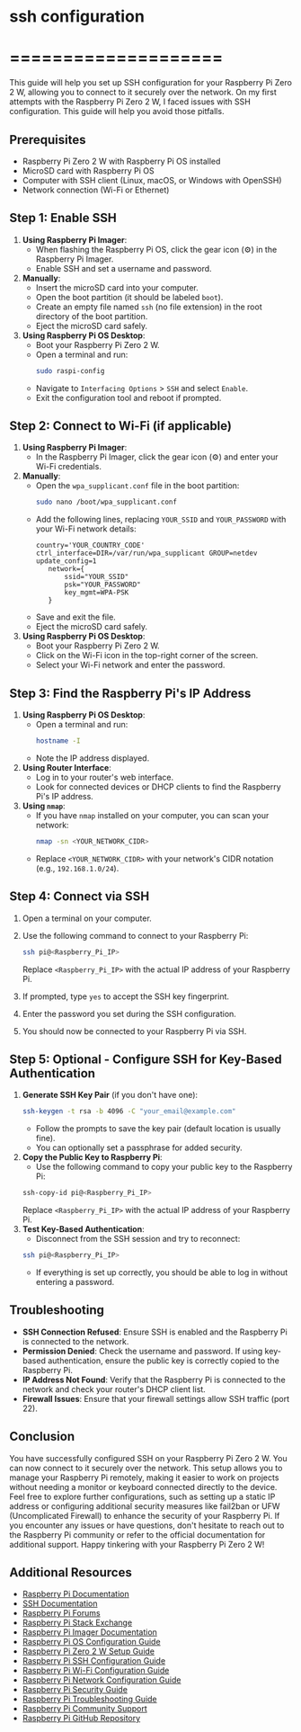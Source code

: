 # ssh configuration
# ====================
This guide will help you set up SSH configuration for your Raspberry Pi Zero 2 W, allowing you to connect to it securely over the network. On my first attempts with the Raspberry Pi Zero 2 W, I faced issues with SSH configuration. This guide will help you avoid those pitfalls. 

## Prerequisites
- Raspberry Pi Zero 2 W with Raspberry Pi OS installed
- MicroSD card with Raspberry Pi OS
- Computer with SSH client (Linux, macOS, or Windows with OpenSSH)
- Network connection (Wi-Fi or Ethernet)
## Step 1: Enable SSH
1. **Using Raspberry Pi Imager**:
   - When flashing the Raspberry Pi OS, click the gear icon (⚙️) in the Raspberry Pi Imager.
   - Enable SSH and set a username and password.
2. **Manually**:
   - Insert the microSD card into your computer.
   - Open the boot partition (it should be labeled `boot`).
   - Create an empty file named `ssh` (no file extension) in the root directory of the boot partition.
   - Eject the microSD card safely. 
3. **Using Raspberry Pi OS Desktop**:
   - Boot your Raspberry Pi Zero 2 W.
   - Open a terminal and run:
     ```bash
     sudo raspi-config
     ```
   - Navigate to `Interfacing Options` > `SSH` and select `Enable`.
   - Exit the configuration tool and reboot if prompted.
## Step 2: Connect to Wi-Fi (if applicable)
1. **Using Raspberry Pi Imager**:
   - In the Raspberry Pi Imager, click the gear icon (⚙️) and enter your Wi-Fi credentials.
2. **Manually**:
   - Open the `wpa_supplicant.conf` file in the boot partition:
     ```bash
     sudo nano /boot/wpa_supplicant.conf
     ```
   - Add the following lines, replacing `YOUR_SSID` and `YOUR_PASSWORD` with your Wi-Fi network details:
     ```plaintext
     country='YOUR_COUNTRY_CODE'
     ctrl_interface=DIR=/var/run/wpa_supplicant GROUP=netdev
     update_config=1
        network={
            ssid="YOUR_SSID"
            psk="YOUR_PASSWORD"
            key_mgmt=WPA-PSK
        }
     ```
   - Save and exit the file.
   - Eject the microSD card safely.
3. **Using Raspberry Pi OS Desktop**:
   - Boot your Raspberry Pi Zero 2 W.
   - Click on the Wi-Fi icon in the top-right corner of the screen.
   - Select your Wi-Fi network and enter the password.
## Step 3: Find the Raspberry Pi's IP Address
1. **Using Raspberry Pi OS Desktop**:
   - Open a terminal and run:
     ```bash
     hostname -I
     ```    
   - Note the IP address displayed.
2. **Using Router Interface**:
   - Log in to your router's web interface.
   - Look for connected devices or DHCP clients to find the Raspberry Pi's IP address.
3. **Using `nmap`**:
    - If you have `nmap` installed on your computer, you can scan your network:
      ```bash
      nmap -sn <YOUR_NETWORK_CIDR>
        ```
    - Replace `<YOUR_NETWORK_CIDR>` with your network's CIDR notation (e.g., `192.168.1.0/24`).
## Step 4: Connect via SSH
1. Open a terminal on your computer.
2. Use the following command to connect to your Raspberry Pi:

    ```bash
    ssh pi@<Raspberry_Pi_IP>
    ```
    Replace `<Raspberry_Pi_IP>` with the actual IP address of your Raspberry Pi.
3. If prompted, type `yes` to accept the SSH key fingerprint.
4. Enter the password you set during the SSH configuration.
5. You should now be connected to your Raspberry Pi via SSH.
## Step 5: Optional - Configure SSH for Key-Based Authentication
1. **Generate SSH Key Pair** (if you don't have one):
    ```bash
    ssh-keygen -t rsa -b 4096 -C "your_email@example.com"
    ```
   - Follow the prompts to save the key pair (default location is usually fine).
   - You can optionally set a passphrase for added security.
2. **Copy the Public Key to Raspberry Pi**:
   - Use the following command to copy your public key to the Raspberry Pi:
   ```bash
   ssh-copy-id pi@<Raspberry_Pi_IP>
   ```
   Replace `<Raspberry_Pi_IP>` with the actual IP address of your Raspberry Pi.
3. **Test Key-Based Authentication**:
   - Disconnect from the SSH session and try to reconnect:
   ```bash
   ssh pi@<Raspberry_Pi_IP>
   ```
   - If everything is set up correctly, you should be able to log in without entering a password.
## Troubleshooting
- **SSH Connection Refused**: Ensure SSH is enabled and the Raspberry Pi is connected to the network.
- **Permission Denied**: Check the username and password. If using key-based authentication, ensure the public key is correctly copied to the Raspberry Pi.
- **IP Address Not Found**: Verify that the Raspberry Pi is connected to the network and check your router's DHCP client list.
- **Firewall Issues**: Ensure that your firewall settings allow SSH traffic (port 22).  
## Conclusion
You have successfully configured SSH on your Raspberry Pi Zero 2 W. You can now connect to
it securely over the network. This setup allows you to manage your Raspberry Pi remotely, making it easier to work on projects without needing a monitor or keyboard connected directly to the device.
Feel free to explore further configurations, such as setting up a static IP address or configuring additional security measures like fail2ban or UFW (Uncomplicated Firewall) to enhance the security of your Raspberry Pi.
If you encounter any issues or have questions, don't hesitate to reach out to the Raspberry Pi community or refer to the official documentation for additional support.
Happy tinkering with your Raspberry Pi Zero 2 W!
## Additional Resources
- [Raspberry Pi Documentation](https://www.raspberrypi.org/documentation/)
- [SSH Documentation](https://www.ssh.com/ssh/)
- [Raspberry Pi Forums](https://www.raspberrypi.org/forums/)
- [Raspberry Pi Stack Exchange](https://raspberrypi.stackexchange.com/)
- [Raspberry Pi Imager Documentation](https://www.raspberrypi.org/documentation/imager/)
- [Raspberry Pi OS Configuration Guide](https://www.raspberrypi.org/documentation/configuration/)
- [Raspberry Pi Zero 2 W Setup Guide](https://www.raspberrypi.org/documentation/hardware/raspberrypi/zero/README.md)
- [Raspberry Pi SSH Configuration Guide](https://www.raspberrypi.org/documentation/remote-access/ssh/README.md)
- [Raspberry Pi Wi-Fi Configuration Guide](https://www.raspberrypi.org/documentation/configuration/wireless/wireless-cli.md)
- [Raspberry Pi Network Configuration Guide](https://www.raspberrypi.org/documentation/configuration/wireless/wireless-cli.md)
- [Raspberry Pi Security Guide](https://www.raspberrypi.org/documentation/configuration/security.md)
- [Raspberry Pi Troubleshooting Guide](https://www.raspberrypi.org/documentation/troubleshooting/README.md)
- [Raspberry Pi Community Support](https://www.raspberrypi.org/forums/)
- [Raspberry Pi GitHub Repository](https://github.com/raspberrypi)